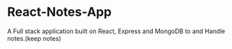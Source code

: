 # React-Notes-App
A Full stack application built on React, Express and MongoDB to and Handle notes.(keep notes)
